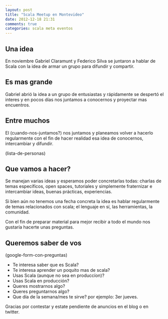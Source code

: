 ```yaml
---
layout: post
title: "Scala Meetup en Montevideo"
date: 2012-12-18 21:31
comments: true
categories: scala meta eventos
---
```


## Una idea

En noviembre Gabriel Claramunt y Federico Silva se juntaron a hablar de Scala con la idea de 
armar un grupo para difundir y compartir.

## Es mas grande 

Gabriel abrió la idea a un grupo de entusiastas y rápidamente se despertó el interes y en pocos días 
nos juntamos a conocernos y proyectar mas encuentros.

## Entre muchos

El (cuando-nos-juntamos?) nos juntamos y planeamos volver a hacerlo regularmente con el fin de 
hacer realidad esa idea de conocernos, intercambiar y difundir.

(lista-de-personas)

## Que vamos a hacer?

Se manejan varias ideas y esperamos poder concretarlas todas: charlas de temas específicos,
open spaces, tutoriales y simplemente fraternizar e intercambiar ideas, buenas prácticas, experiencias.

Si bien aún no tenemos una fecha concreta la idea es hablar regularmente de temas relacionados con scala;
el lenguaje en sí, las herramientas, la comunidad. 

Con el fin de preparar material para mejor recibir a todo el mundo nos gustaría hacerte unas preguntas.

## Queremos saber de vos

(google-form-con-preguntas)

* Te interesa saber que es Scala?
* Te interesa aprender un poquito mas de scala?
* Usas Scala (aunque no sea en produccíon)?
* Usas Scala en producción? 
* Queres mostrarnos algo?
* Queres preguntarnos algo?
* Que día de la semana/mes te sirve? por ejemplo: 3er jueves.

Gracias por contestar y estate pendiente de anuncios en el blog o en twitter.


